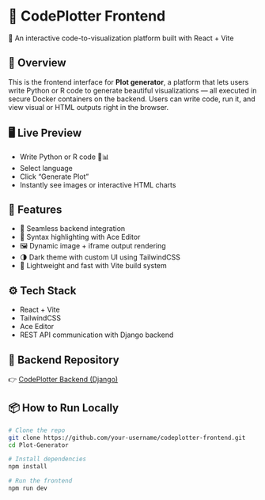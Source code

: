 # 🚀 CodePlotter Frontend  
🎨 An interactive code-to-visualization platform built with React + Vite

## 🌟 Overview  
This is the frontend interface for **Plot generator**, a platform that lets users write Python or R code to generate beautiful visualizations — all executed in secure Docker containers on the backend. Users can write code, run it, and view visual or HTML outputs right in the browser.

## 🖥️ Live Preview  
- Write Python or R code 🐍📊  
- Select language  
- Click “Generate Plot”  
- Instantly see images or interactive HTML charts

## 🧩 Features  
- 🔌 Seamless backend integration  
- 🧠 Syntax highlighting with Ace Editor  
- 🖼️ Dynamic image + iframe output rendering  
- 🌗 Dark theme with custom UI using TailwindCSS  
- 🚀 Lightweight and fast with Vite build system  

## ⚙️ Tech Stack  
- React + Vite  
- TailwindCSS  
- Ace Editor  
- REST API communication with Django backend

## 🔗 Backend Repository  
👉 [CodePlotter Backend (Django)](https://github.com/dgb28/Plot-Generator)

## 📦 How to Run Locally  
```bash
# Clone the repo
git clone https://github.com/your-username/codeplotter-frontend.git
cd Plot-Generator

# Install dependencies
npm install

# Run the frontend
npm run dev
